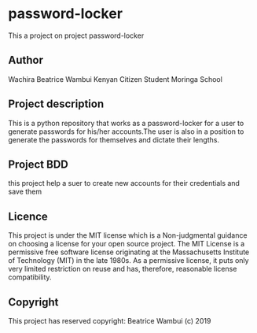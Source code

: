 # password-locker
This a project on project password-locker

## Author
Wachira Beatrice Wambui
Kenyan Citizen
Student Moringa School

## Project description
This is a python repository that works as a password-locker for a user to generate passwords for his/her accounts.The user is also in a position to generate the passwords for themselves and dictate their lengths.

## Project BDD
this project help a suer to create new accounts for their credentials and save them 

## Licence
This project is under the MIT license which is a Non-judgmental guidance on choosing a license for your open source project. 
The MIT License is a permissive free software license originating at the Massachusetts Institute of Technology (MIT) in the late 1980s. As a permissive license, it puts only very limited restriction on reuse and has, therefore, reasonable license compatibility.

## Copyright
 This project has reserved copyright:
 Beatrice Wambui (c) 2019
